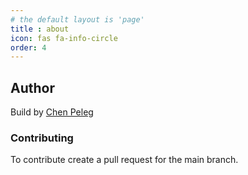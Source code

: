 ```yaml
---
# the default layout is 'page'
title : about
icon: fas fa-info-circle
order: 4
---
```

## Author
Build by [Chen Peleg](https://github.com/ChenPeleg)

### Contributing

To contribute create a pull request for the main branch.
 
